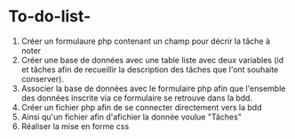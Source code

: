# To-do-list-
1) Créer un formulaure php contenant un champ pour décrir la tâche à noter
2) Créer une base de données avec une table liste avec deux variables (id et tâches afin de recueillir la description des tâches que l'ont souhaite conserver).
3) Associer la base de données avec le formulaire php afin que l'ensemble des données inscrite via ce formulaire se retrouve dans la bdd. 
4) Créer un fichier php afin de se connecter directement vers la bdd
5) Ainsi qu'un fichier afin d'afichier la donnée voulue "Tâches"
6) Réaliser la mise en forme css
